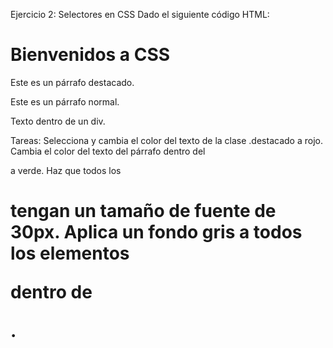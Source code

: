 Ejercicio 2: Selectores en CSS
Dado el siguiente código HTML:

<!DOCTYPE html>
<html lang="es">
<head>
    <meta charset="UTF-8">
    <meta name="viewport" content="width=device-width, initial-scale=1.0">
    <title>Ejercicio CSS</title>
    <link rel="stylesheet" href="styles.css">
</head>
<body>
    <h1>Bienvenidos a CSS</h1>
    <p class="destacado">Este es un párrafo destacado.</p>
    <p>Este es un párrafo normal.</p>
    <div id="caja">
        <p>Texto dentro de un div.</p>
    </div>
</body>
</html>

Tareas:
Selecciona y cambia el color del texto de la clase .destacado a rojo.
Cambia el color del texto del párrafo dentro del <div id="caja"> a verde.
Haz que todos los <h1> tengan un tamaño de fuente de 30px.
Aplica un fondo gris a todos los elementos <p> dentro de <div>.